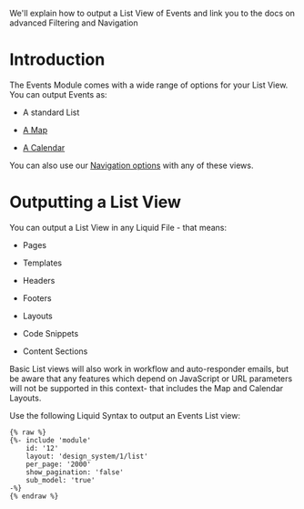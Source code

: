 We'll explain how to output a List View of Events and link you to the docs on advanced Filtering and Navigation

# Introduction

The Events Module comes with a wide range of options for your List View. You can output Events as:

*   A standard List

*   [A Map](https://developers.siteglide.com/the-map-list-layout)

*   [A Calendar](https://help.siteglide.com/article/147-events-module-the-calendar-list-layout)

You can also use our [Navigation options](https://developers.siteglide.com/navigation-introduction) with any of these views.

# Outputting a List View

You can output a List View in any Liquid File - that means:

*   Pages

*   Templates

*   Headers

*   Footers

*   Layouts

*   Code Snippets 

*   Content Sections

Basic List views will also work in workflow and auto-responder emails, but be aware that any features which depend on JavaScript or URL parameters will not be supported in this context- that includes the Map and Calendar Layouts.

Use the following Liquid Syntax to output an Events List view:

```liquid
{% raw %}
{%- include 'module'
    id: '12'
    layout: 'design_system/1/list'
    per_page: '2000'
    show_pagination: 'false'
    sub_model: 'true' 
-%}
{% endraw %}
```
